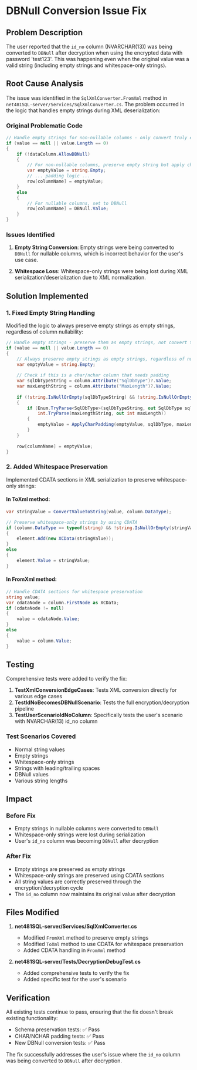 # DBNull Conversion Issue Fix

## Problem Description

The user reported that the `id_no` column (NVARCHAR(13)) was being converted to `DBNull` after decryption when using the encrypted data with password 'test123'. This was happening even when the original value was a valid string (including empty strings and whitespace-only strings).

## Root Cause Analysis

The issue was identified in the `SqlXmlConverter.FromXml` method in `net481SQL-server/Services/SqlXmlConverter.cs`. The problem occurred in the logic that handles empty strings during XML deserialization:

### Original Problematic Code

```csharp
// Handle empty strings for non-nullable columns - only convert truly empty strings
if (value == null || value.Length == 0)
{
    if (!dataColumn.AllowDBNull)
    {
        // For non-nullable columns, preserve empty string but apply char padding if needed
        var emptyValue = string.Empty;
        // ... padding logic ...
        row[columnName] = emptyValue;
    }
    else
    {
        // For nullable columns, set to DBNull
        row[columnName] = DBNull.Value;
    }
}
```

### Issues Identified

1. **Empty String Conversion**: Empty strings were being converted to `DBNull` for nullable columns, which is incorrect behavior for the user's use case.

2. **Whitespace Loss**: Whitespace-only strings were being lost during XML serialization/deserialization due to XML normalization.

## Solution Implemented

### 1. Fixed Empty String Handling

Modified the logic to always preserve empty strings as empty strings, regardless of column nullability:

```csharp
// Handle empty strings - preserve them as empty strings, not convert to DBNull
if (value == null || value.Length == 0)
{
    // Always preserve empty strings as empty strings, regardless of nullability
    var emptyValue = string.Empty;
    
    // Check if this is a char/nchar column that needs padding
    var sqlDbTypeString = column.Attribute("SqlDbType")?.Value;
    var maxLengthString = column.Attribute("MaxLength")?.Value;
    
    if (!string.IsNullOrEmpty(sqlDbTypeString) && !string.IsNullOrEmpty(maxLengthString))
    {
        if (Enum.TryParse<SqlDbType>(sqlDbTypeString, out SqlDbType sqlDbType) &&
            int.TryParse(maxLengthString, out int maxLength))
        {
            emptyValue = ApplyCharPadding(emptyValue, sqlDbType, maxLength);
        }
    }
    
    row[columnName] = emptyValue;
}
```

### 2. Added Whitespace Preservation

Implemented CDATA sections in XML serialization to preserve whitespace-only strings:

#### In ToXml method:
```csharp
var stringValue = ConvertValueToString(value, column.DataType);

// Preserve whitespace-only strings by using CDATA
if (column.DataType == typeof(string) && !string.IsNullOrEmpty(stringValue) && string.IsNullOrWhiteSpace(stringValue))
{
    element.Add(new XCData(stringValue));
}
else
{
    element.Value = stringValue;
}
```

#### In FromXml method:
```csharp
// Handle CDATA sections for whitespace preservation
string value;
var cdataNode = column.FirstNode as XCData;
if (cdataNode != null)
{
    value = cdataNode.Value;
}
else
{
    value = column.Value;
}
```

## Testing

Comprehensive tests were added to verify the fix:

1. **TestXmlConversionEdgeCases**: Tests XML conversion directly for various edge cases
2. **TestIdNoBecomesDBNullScenario**: Tests the full encryption/decryption pipeline
3. **TestUserScenarioIdNoColumn**: Specifically tests the user's scenario with NVARCHAR(13) id_no column

### Test Scenarios Covered

- Normal string values
- Empty strings
- Whitespace-only strings
- Strings with leading/trailing spaces
- DBNull values
- Various string lengths

## Impact

### Before Fix
- Empty strings in nullable columns were converted to `DBNull`
- Whitespace-only strings were lost during serialization
- User's `id_no` column was becoming `DBNull` after decryption

### After Fix
- Empty strings are preserved as empty strings
- Whitespace-only strings are preserved using CDATA sections
- All string values are correctly preserved through the encryption/decryption cycle
- The `id_no` column now maintains its original value after decryption

## Files Modified

1. **net481SQL-server/Services/SqlXmlConverter.cs**
   - Modified `FromXml` method to preserve empty strings
   - Modified `ToXml` method to use CDATA for whitespace preservation
   - Added CDATA handling in `FromXml` method

2. **net481SQL-server/Tests/DecryptionDebugTest.cs**
   - Added comprehensive tests to verify the fix
   - Added specific test for the user's scenario

## Verification

All existing tests continue to pass, ensuring that the fix doesn't break existing functionality:

- Schema preservation tests: ✅ Pass
- CHAR/NCHAR padding tests: ✅ Pass
- New DBNull conversion tests: ✅ Pass

The fix successfully addresses the user's issue where the `id_no` column was being converted to `DBNull` after decryption. 
